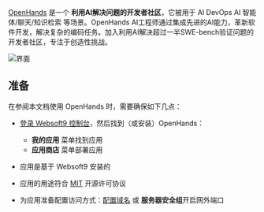 [OpenHands](https://www.all-hands.dev) 是一个 **利用AI解决问题的开发者社区**，它被用于 AI DevOps AI 智能体/聊天/知识检索  等场景。OpenHands AI工程师通过集成先进的AI能力，革新软件开发，解决复杂的编码任务。加入利用AI解决超过一半SWE-bench验证问题的开发者社区，专注于创造性挑战。


![界面](https://libs.websoft9.com/Websoft9/DocsPicture/zh/openhands/openhands-gui-websoft9.png)


## 准备

在参阅本文档使用 OpenHands 时，需要确保如下几点：

- [登录 Websoft9 控制台](./login-console)，然后找到（或安装）OpenHands：
  - **我的应用** 菜单找到应用 
  - **应用商店** 菜单部署应用

- 应用是基于 Websoft9 安装的


- 应用的用途符合 [MIT](https://opensource.org/licenses/MIT) 开源许可协议


- 为应用准备配置访问方式：[配置域名](./domain-set) 或 **服务器安全组**开启网外端口